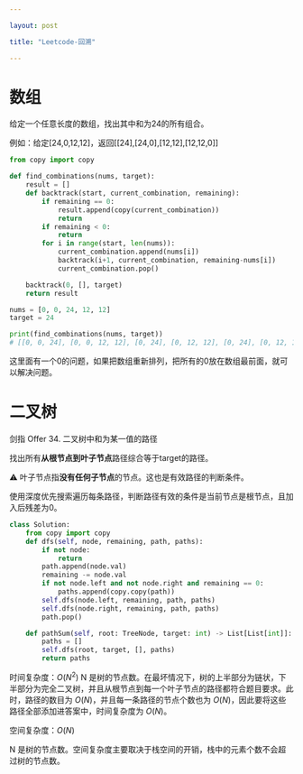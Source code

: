 ```yaml
---

layout: post

title: "Leetcode-回溯"

---
```


# 数组

给定一个任意长度的数组，找出其中和为24的所有组合。

 例如：给定[24,0,12,12]，返回[[24],[24,0],[12,12],[12,12,0]]

~~~python
from copy import copy

def find_combinations(nums, target):
	result = []
	def backtrack(start, current_combination, remaining):
		if remaining == 0:
			result.append(copy(current_combination))
			return
		if remaining < 0:
			return
		for i in range(start, len(nums)):
			current_combination.append(nums[i])
			backtrack(i+1, current_combination, remaining-nums[i])
			current_combination.pop()

	backtrack(0, [], target)
	return result

nums = [0, 0, 24, 12, 12]
target = 24

print(find_combinations(nums, target))
# [[0, 0, 24], [0, 0, 12, 12], [0, 24], [0, 12, 12], [0, 24], [0, 12, 12], [24], [12, 12]]
~~~

这里面有一个0的问题，如果把数组重新排列，把所有的0放在数组最前面，就可以解决问题。

# 二叉树

剑指 Offer 34. 二叉树中和为某一值的路径

找出所有**从根节点到叶子节点**路径综合等于target的路径。

⚠️ 叶子节点指**没有任何子节点**的节点。这也是有效路径的判断条件。

使用深度优先搜索遍历每条路径，判断路径有效的条件是当前节点是根节点，且加入后残差为0。

~~~python
class Solution:
    from copy import copy
    def dfs(self, node, remaining, path, paths):
        if not node: 
            return
        path.append(node.val)
        remaining -= node.val
        if not node.left and not node.right and remaining == 0:
            paths.append(copy.copy(path))
        self.dfs(node.left, remaining, path, paths)
        self.dfs(node.right, remaining, path, paths)
        path.pop()

    def pathSum(self, root: TreeNode, target: int) -> List[List[int]]:
        paths = []
        self.dfs(root, target, [], paths)
        return paths
~~~

时间复杂度：$O(N^2)$
N 是树的节点数。在最坏情况下，树的上半部分为链状，下半部分为完全二叉树，并且从根节点到每一个叶子节点的路径都符合题目要求。此时，路径的数目为 $O(N)$，并且每一条路径的节点个数也为 $O(N)$，因此要将这些路径全部添加进答案中，时间复杂度为 $O(N)$。

空间复杂度：$O(N)$

N 是树的节点数。空间复杂度主要取决于栈空间的开销，栈中的元素个数不会超过树的节点数。

